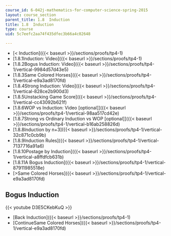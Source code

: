 ```yaml
---
course_id: 6-042j-mathematics-for-computer-science-spring-2015
layout: course_section
parent_title: 1.8  Induction
title: 1.8  Induction
type: course
uid: 5c7eefc2aa74f435dfec3b66a4c02648

---
```


*   [< Induction]({{< baseurl >}}/sections/proofs/tp4-1)
*   [1.8.1Induction: Video]({{< baseurl >}}/sections/proofs/tp4-1)
*   [1.8.2Bogus Induction: Video]({{< baseurl >}}/sections/proofs/tp4-1/vertical-9984d57d43e5)
*   [1.8.3Same Colored Horses]({{< baseurl >}}/sections/proofs/tp4-1/vertical-e9a3ad8170fd)
*   [1.8.4Strong Induction: Video]({{< baseurl >}}/sections/proofs/tp4-1/vertical-828ce2b900d3)
*   [1.8.5Unstacking Game Score]({{< baseurl >}}/sections/proofs/tp4-1/vertical-cc43092b621f)
*   [1.8.6WOP vs Induction: Video \[optional\]]({{< baseurl >}}/sections/proofs/tp4-1/vertical-98aa517cd42e)
*   [1.8.7Strong vs Ordinary Induction vs WOP \[optional\]]({{< baseurl >}}/sections/proofs/tp4-1/vertical-b16ab258826d)
*   [1.8.8Induction by n+3]({{< baseurl >}}/sections/proofs/tp4-1/vertical-32c871c0cb9b)
*   [1.8.9Induction Rules]({{< baseurl >}}/sections/proofs/tp4-1/vertical-7137716a91a6)
*   [1.8.10Postage by Induction]({{< baseurl >}}/sections/proofs/tp4-1/vertical-a8ffdfcb631b)
*   [1.8.11A Bogus Induction]({{< baseurl >}}/sections/proofs/tp4-1/vertical-87911985518e)
*   [\>Same Colored Horses]({{< baseurl >}}/sections/proofs/tp4-1/vertical-e9a3ad8170fd)

Bogus Induction
---------------

{{< youtube D3E5CKebKuQ >}}

*   [Back Induction]({{< baseurl >}}/sections/proofs/tp4-1)
*   [ContinueSame Colored Horses]({{< baseurl >}}/sections/proofs/tp4-1/vertical-e9a3ad8170fd)